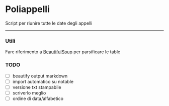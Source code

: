 # Poliappelli

Script per riunire tutte le date degli appelli

* * *

### Utili

Fare riferimento a [BeautifulSoup](https://www.crummy.com/software/BeautifulSoup/bs4/doc/) per parsificare le table

### TODO

-   [ ] beautify output markdown
-   [ ] import automatico su notable
-   [ ] versione txt stampabile
-   [ ] scriverlo meglio
-   [ ] ordine di data/alfabetico
